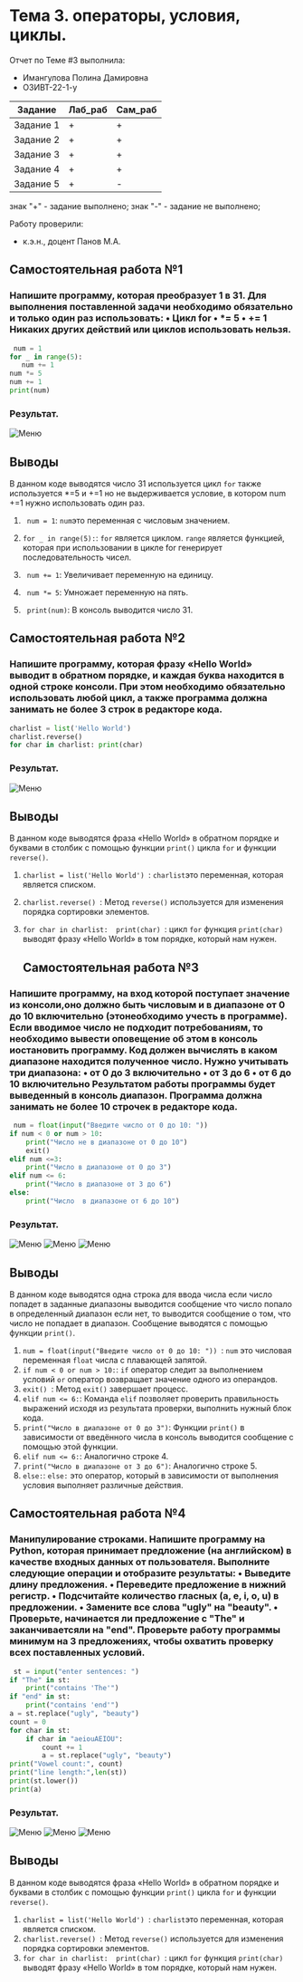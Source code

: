 # Тема 3. операторы, условия, циклы.
Отчет по Теме #3 выполнила:
- Имангулова Полина Дамировна
- ОЗИВТ-22-1-у

| Задание | Лаб_раб | Сам_раб |
| ------ | ------ | ------ |
| Задание 1 | + | + |
| Задание 2 | + | + |
| Задание 3 | + | + |
| Задание 4 | + | + |
| Задание 5 | + | - |

знак "+" - задание выполнено; знак "-" - задание не выполнено;

Работу проверили:
- к.э.н., доцент Панов М.А.

## Самостоятельная работа №1
### Напишите программу, которая преобразует 1 в 31. Для выполнения поставленной задачи необходимо обязательно и только один раз использовать: • Цикл for • *= 5 • += 1 Никаких других действий или циклов использовать нельзя.

```python
 num = 1
for _ in range(5):
   num += 1
num *= 5
num += 1
print(num) 
```

### Результат.
![Меню](https://github.com/Iman1o/Tema_2/blob/Tema_3/Tema_3/pic/1self.PNG)

## Выводы

В данном коде выводятся число 31 используется цикл  `for` также используется *=5 и +=1 но не выдерживается условие, в котором num +=1 нужно использовать один раз.

1. ` num = 1`: `num`это переменная с числовым значением.

2. `for _ in range(5):`: `for` является циклом. `range` является функцией, которая при использовании в цикле for генерирует последовательность чисел.
3. ` num += 1`: Увеличивает переменную на единицу.
4. ` num *= 5`: Умножает переменную на пять.
5. ` print(num)`: В консоль выводится число 31.

## Самостоятельная работа №2
### Напишите программу, которая фразу «Hello World» выводит в обратном порядке, и каждая буква находится в одной строке консоли. При этом необходимо обязательно использовать любой цикл, а также программа должна занимать не более 3 строк в редакторе кода.

```python
charlist = list('Hello World')
charlist.reverse()
for char in charlist: print(char) 
```

### Результат.
![Меню](https://github.com/Iman1o/Tema_2/blob/Tema_3/Tema_3/pic/2self.PNG)

## Выводы

В данном коде выводятся фраза «Hello World» в обратном порядке и буквами в столбик с помощью функции  `print()`  цикла  `for` и функции `reverse()`.

1. `charlist = list('Hello World') `:  `charlist`это переменная, которая является списком.
2. `charlist.reverse() `: Метод `reverse()` используется для изменения порядка сортировки элементов.
3. `for char in charlist:  print(char) `: цикл  `for` функция `print(char)` выводят фразу «Hello World» в том порядке, который нам нужен.

   ## Самостоятельная работа №3
###  Напишите программу, на вход которой поступает значение из консоли,оно должно быть числовым и в диапазоне от 0 до 10 включительно (этонеобходимо учесть в программе). Если вводимое число не подходит потребованиям, то необходимо вывести оповещение об этом в консоль иостановить программу. Код должен вычислять в каком диапазоне находится полученное число. Нужно учитывать три диапазона: • от 0 до 3 включительно • от 3 до 6 • от 6 до 10 включительно Результатом работы программы будет выведенный в консоль диапазон. Программа должна занимать не более 10 строчек в редакторе кода.

```python
 num = float(input("Введите число от 0 до 10: "))
if num < 0 or num > 10:
    print("Число не в диапазоне от 0 до 10")
    exit()
elif num <=3:
    print("Число в диапазоне от 0 до 3")
elif num <= 6:
    print("Число в диапазоне от 3 до 6")
else:
    print("Число  в диапазоне от 6 до 10")
```

### Результат.
![Меню](https://github.com/Iman1o/Tema_2/blob/Tema_3/Tema_3/pic/3.1self.PNG)
![Меню](https://github.com/Iman1o/Tema_2/blob/Tema_3/Tema_3/pic/3.2self.PNG)
![Меню](https://github.com/Iman1o/Tema_2/blob/Tema_3/Tema_3/pic/3.3self.PNG)

## Выводы

В данном коде выводятся одна строка для ввода числа если число попадет в заданные диапазоны выводится сообщение что число попало в определенный диапазон если нет, то выводится сообщение о том, что число не попадает в диапазон. Сообщение выводятся с помощью функции  `print()`.

1. `num = float(input("Введите число от 0 до 10: ")) `:  `num` это числовая переменная `float` числа с плавающей запятой.
2. `if num < 0 or num > 10:`: `if` оператор следит за выполнением условий `or` оператор возвращает значение одного из операндов. 
3. `exit() `: Метод `exit()` завершает процесс.
4. `elif num <= 6:`: Команда `elif` позволяет проверить правильность выражений исходя из результата проверки, выполнить нужный блок кода.
5. `print("Число в диапазоне от 0 до 3")`:  Функции `print()` в зависимости от введённого числа в консоль выводится сообщение с помощью этой функции.
6. `elif num <= 6:`: Аналогично строке 4.
7. `print("Число в диапазоне от 3 до 6")`: Аналогично строке 5.
8. `else:`:  `else:` это оператор, который в зависимости от выполнения условия выполняет различные действия.

## Самостоятельная работа №4
### Манипулирование строками. Напишите программу на Python, которая принимает предложение (на английском) в качестве входных данных от пользователя. Выполните следующие операции и отобразите результаты: • Выведите длину предложения. • Переведите предложение в нижний регистр. • Подсчитайте количество гласных (a, e, i, o, u) в предложении. • Замените все слова "ugly" на "beauty". • Проверьте, начинается ли предложение с "The" и заканчиваетсяли на "end". Проверьте работу программы минимум на 3 предложениях, чтобы охватить проверку всех поставленных условий.

```python
 st = input("enter sentences: ")
if "The" in st:
    print("contains 'The'")
if "end" in st:
    print("contains 'end'")
a = st.replace("ugly", "beauty")
count = 0
for char in st:
    if char in "aeiouAEIOU":
        count += 1
        a = st.replace("ugly", "beauty")
print("Vowel count:", count)
print("line length:",len(st))
print(st.lower())
print(a)
```

### Результат.
![Меню](https://github.com/Iman1o/Tema_2/blob/Tema_3/Tema_3/pic/4.0self.PNG)
![Меню](https://github.com/Iman1o/Tema_2/blob/Tema_3/Tema_3/pic/4.1self.PNG)
![Меню](https://github.com/Iman1o/Tema_2/blob/Tema_3/Tema_3/pic/4self.PNG)

## Выводы

В данном коде выводятся фраза «Hello World» в обратном порядке и буквами в столбик с помощью функции  `print()`  цикла  `for` и функции `reverse()`.

1. `charlist = list('Hello World') `:  `charlist`это переменная, которая является списком.
2. `charlist.reverse() `: Метод `reverse()` используется для изменения порядка сортировки элементов.
3. `for char in charlist:  print(char) `: цикл  `for` функция `print(char)` выводят фразу «Hello World» в том порядке, который нам нужен.

